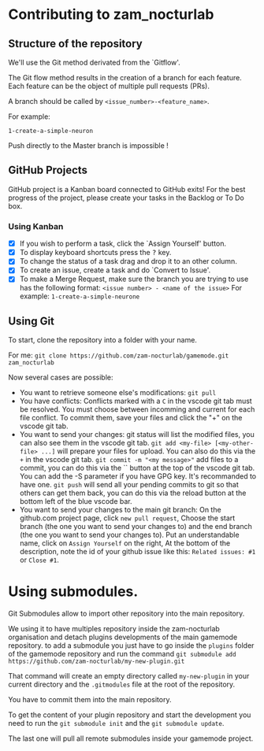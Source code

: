 #  Contributing to zam_nocturlab

## Structure of the repository
We'll use the Git method derivated from the `Gitflow'.

The Git flow method results in the creation of a branch for each feature.
Each feature can be the object of multiple pull requests (PRs).

A branch should be called by `<issue_number>-<feature_name>`.

For example:

`1-create-a-simple-neuron`

Push directly to the Master branch is impossible !

## GitHub Projects

GitHub project is a Kanban board connected to GitHub exits! 
For the best progress of the project, please create your tasks in the Backlog or To Do box.

### Using Kanban 
- [x] If you wish to perform a task, click the `Assign Yourself' button.
- [x] To display keyboard shortcuts press the <kbd>?</kbd> key.
- [x] To change the status of a task drag and drop it to an other column.
- [x] To create an issue, create a task and do `Convert to Issue'.
- [x] To make a Merge Request, make sure the branch you are trying to use has the following format:
      `<issue number> - <name of the issue>`
      For example: `1-create-a-simple-neurone`

## Using Git

To start, clone the repository into a folder with your name.

For me: `git clone https://github.com/zam-nocturlab/gamemode.git zam_nocturlab`

Now several cases are possible:
 - You want to retrieve someone else's modifications:
   `git pull`
 - You have conflicts: 
   Conflicts marked with a `C` in the vscode git tab must be resolved.
   You must choose between incomming and current for each file conflict.
   To commit them, save your files and click the "+" on the vscode git tab.
 - You want to send your changes: 
   git status will list the modified files, you can also see them in the vscode git tab.
   `git add <my-file> [<my-other-file> ...]` will prepare your files for upload. You can also do this via the `+` in the vscode git tab.
   `git commit -m "<my message>"` add files to a commit, you can do this via the `` button at the top of the vscode git tab.
   You can add the -S parameter if you have GPG key. It's recommanded to have one.
   `git push` will send all your pending commits to git so that others can get them back, you can do this via the reload button at the bottom left of the blue vscode bar.
 - You want to send your changes to the main git branch:
   On the github.com project page, click `new pull request`,
   Choose the start branch (the one you want to send your changes to) and the end branch (the one you want to send your changes to).
   Put an understandable name, click on `Assign Yourself` on the right,
   At the bottom of the description, note the id of your github issue like this: `Related issues: #1` or `Close #1`.

# Using submodules.

Git Submodules allow to import other repository into the main repository.

We using it to have multiples repository inside the zam-nocturlab organisation and detach plugins developments of the main gamemode repository.
to add a submodule you just have to go inside the `plugins` folder of the gamemode repository and run the command `git submodule add https://github.com/zam-nocturlab/my-new-plugin.git`

That command will create an empty directory called `my-new-plugin` in your current directory and the `.gitmodules` file at the root of the repository.

You have to commit them into the main repository.

To get the content of your plugin repository and start the development you need to run the `git submodule init` and the `git submodule update`.

The last one will pull all remote submodules inside your gamemode project.
